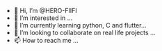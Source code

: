 - 👋 Hi, I’m @HERO-FIIFI
- 👀 I’m interested in ...
- 🌱 I’m currently learning python, C and flutter...
- 💞️ I’m looking to collaborate on real life projects ...
- 📫 How to reach me ...

<!---
HERO-FIIFI/HERO-FIIFI is a ✨ special ✨ repository because its `README.md` (this file) appears on your GitHub profile.
You can click the Preview link to take a look at your changes.
--->
